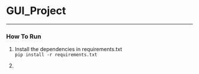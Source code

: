 # GUI_Project
---

### How To Run

1)   Install the dependencies in requirements.txt <br />
    `pip install -r requirements.txt`

2)  
